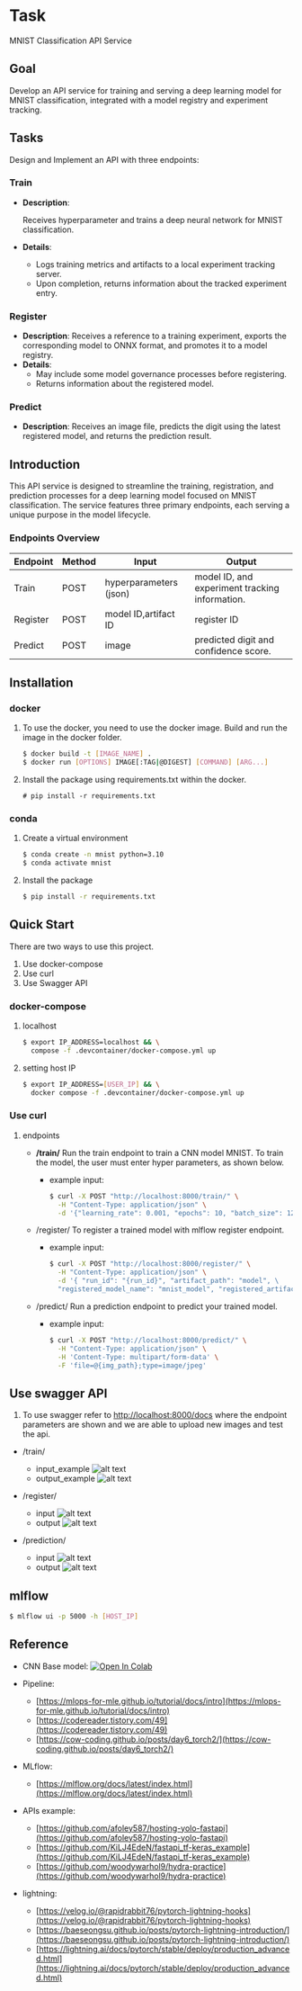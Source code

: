 # Task

MNIST Classification API Service

## Goal

Develop an API service for training and serving a deep learning model for MNIST classification, integrated with a model registry and experiment tracking.

## Tasks

Design and Implement an API with three endpoints:

### Train

- **Description**:

  Receives hyperparameter and trains a deep neural network for MNIST classification.

- **Details**:
  - Logs training metrics and artifacts to a local experiment tracking server.
  - Upon completion, returns information about the tracked experiment entry.

### Register

- **Description**: Receives a reference to a training experiment, exports the corresponding model to ONNX format, and promotes it to a model registry.
- **Details**:
  - May include some model governance processes before registering.
  - Returns information about the registered model.

### Predict

- **Description**: Receives an image file, predicts the digit using the latest registered model, and returns the prediction result.

## Introduction

This API service is designed to streamline the training, registration, and prediction processes for a deep learning model focused on MNIST classification. The service features three primary endpoints, each serving a unique purpose in the model lifecycle.

### Endpoints Overview

| Endpoint | Method | Input               | Output                                               |
|----------|--------|---------------------|------------------------------------------------------|
| Train    | POST   | hyperparameters (json) | model ID, and experiment tracking information. |
| Register | POST   | model ID,artifact ID          | register ID |
| Predict  | POST   | image         | predicted digit and confidence score. |

## Installation

### docker

1. To use the docker, you need to use the docker image. Build and run the image in the docker folder.

    ```bash
    $ docker build -t [IMAGE_NAME] .
    $ docker run [OPTIONS] IMAGE[:TAG|@DIGEST] [COMMAND] [ARG...]
    ```

2. Install the package using requirements.txt within the docker.

    ```
    # pip install -r requirements.txt
    ```

### conda

1. Create a virtual environment

    ```bash
    $ conda create -n mnist python=3.10
    $ conda activate mnist
    ```

2. Install the package

    ```bash
    $ pip install -r requirements.txt
    ```

## Quick Start

There are two ways to use this project.

1. Use docker-compose
2. Use curl
3. Use Swagger API

### docker-compose

1. localhost

    ```bash
    $ export IP_ADDRESS=localhost && \
      compose -f .devcontainer/docker-compose.yml up
    ```

2. setting host IP

    ```bash
    $ export IP_ADDRESS=[USER_IP] && \
      docker compose -f .devcontainer/docker-compose.yml up
    ```

### Use curl

1. endpoints
     - **/train/**
  Run the train endpoint to train a CNN model MNIST. To train the model, the user must enter hyper parameters, as shown below.

       - example input:

          ```bash
          $ curl -X POST "http://localhost:8000/train/" \
            -H "Content-Type: application/json" \
            -d '{"learning_rate": 0.001, "epochs": 10, "batch_size": 128, "val_size": 10000}'
          ```

     - /register/
          To register a trained model with mlflow register endpoint.
          - example input:

              ```bash
              $ curl -X POST "http://localhost:8000/register/" \
                -H "Content-Type: application/json" \
                -d '{ "run_id": "{run_id}", "artifact_path": "model", \
                "registered_model_name": "mnist_model", "registered_artifact_path": "onnx_model" }'
              ```

     - /predict/
          Run a prediction endpoint to predict your trained model.
          - example input:

              ```bash
              $ curl -X POST "http://localhost:8000/predict/" \
                -H "Content-Type: application/json" \
                -H 'Content-Type: multipart/form-data' \
                -F 'file=@{img_path};type=image/jpeg'
              ```

## Use swagger API

1. To use swagger refer to [http://localhost:8000/docs](http://localhost:8000/docs)
   where the endpoint parameters are shown and we are able to upload new images and test the api.

- /train/
     - input_example
          ![alt text](readme_img/train_input.png)
     - output_example
          ![alt text](readme_img/train_output.png)

- /register/
  - input
          ![alt text](readme_img/register_input.png)
  - output
          ![alt text](readme_img/register_output.png)
- /prediction/
  - input
          ![alt text](readme_img/predict_input.png)
  - output
          ![alt text](readme_img/predict_output.png)

## mlflow

```bash
$ mlflow ui -p 5000 -h [HOST_IP]
```

## Reference

- CNN Base model: [![Open In Colab](https://colab.research.google.com/assets/colab-badge.svg)](https://colab.research.google.com/github/divya-r-kamat/PyTorch/blob/master/MNIST_CNN_(Fine_Tuning).ipynb)

- Pipeline:
  - [https://mlops-for-mle.github.io/tutorial/docs/intro](https://mlops-for-mle.github.io/tutorial/docs/intro)
  - [https://codereader.tistory.com/49](https://codereader.tistory.com/49)
  - [https://cow-coding.github.io/posts/day6_torch2/](https://cow-coding.github.io/posts/day6_torch2/)

- MLflow:
  - [https://mlflow.org/docs/latest/index.html](https://mlflow.org/docs/latest/index.html)

- APIs example:
  - [https://github.com/afoley587/hosting-yolo-fastapi](https://github.com/afoley587/hosting-yolo-fastapi)
  - [https://github.com/KiLJ4EdeN/fastapi_tf-keras_example](https://github.com/KiLJ4EdeN/fastapi_tf-keras_example)
  - [https://github.com/woodywarhol9/hydra-practice](https://github.com/woodywarhol9/hydra-practice)

- lightning:
  - [https://velog.io/@rapidrabbit76/pytorch-lightning-hooks](https://velog.io/@rapidrabbit76/pytorch-lightning-hooks)
  - [https://baeseongsu.github.io/posts/pytorch-lightning-introduction/](https://baeseongsu.github.io/posts/pytorch-lightning-introduction/)
  - [https://lightning.ai/docs/pytorch/stable/deploy/production_advanced.html](https://lightning.ai/docs/pytorch/stable/deploy/production_advanced.html)
